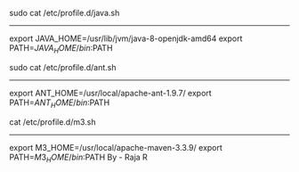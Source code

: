 sudo cat /etc/profile.d/java.sh
*******************************
export JAVA_HOME=/usr/lib/jvm/java-8-openjdk-amd64
export PATH=$JAVA_HOME/bin:$PATH

sudo cat /etc/profile.d/ant.sh
*******************************
export ANT_HOME=/usr/local/apache-ant-1.9.7/
export PATH=$ANT_HOME/bin:$PATH

cat /etc/profile.d/m3.sh
************************
export M3_HOME=/usr/local/apache-maven-3.3.9/
export PATH=$M3_HOME/bin:$PATH
By - Raja R
